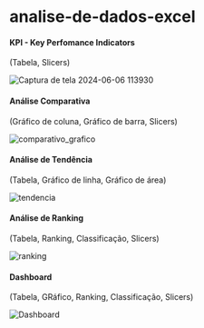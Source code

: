 # analise-de-dados-excel

<h4>KPI - Key Perfomance Indicators</h4>
<p>(Tabela, Slicers)</p>

![Captura de tela 2024-06-06 113930](https://github.com/eugersonmendonca/analise-de-dados-excel/assets/44478573/2840510d-5451-4f46-8253-16534076d849)

<h4>Análise Comparativa</h4> 
<p>(Gráfico de coluna, Gráfico de barra, Slicers)</p>

![comparativo_grafico](https://github.com/eugersonmendonca/analise-de-dados-excel/assets/44478573/d61274be-de38-4fd9-ae41-c8e32ce6dd3d)

<h4>Análise de Tendência</h4> 
<p>(Tabela, Gráfico de linha, Gráfico de área)</p>

![tendencia](https://github.com/eugersonmendonca/analise-de-dados-excel/assets/44478573/ae7549f5-b530-4fc1-b47a-fdb3049a1544)

<h4>Análise de Ranking</h4> 
<p>(Tabela, Ranking, Classificação, Slicers)</p>

![ranking](https://github.com/eugersonmendonca/analise-de-dados-excel/assets/44478573/7f8ebe83-86fe-4cba-8f6a-d570b07b52bd)

<h4>Dashboard</h4> 
<p>(Tabela, GRáfico, Ranking, Classificação, Slicers)</p>

![Dashboard](https://github.com/eugersonmendonca/analise-de-dados-excel/assets/44478573/be0b28e3-e022-4350-8b4f-2db051b6a996)
